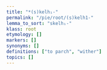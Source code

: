 ```yaml
---
title: "*(s)kelh₁-"
permalink: "/pie/root/(s)kelh1-"
lemma_to_sort: "skelh₁-"
klass: root
etymology: []
markers: []
synonyms: []
definitions: ["to parch", "wither"]
topics: []
---
```

